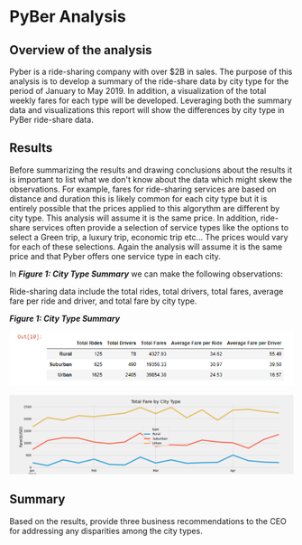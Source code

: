 # PyBer Analysis

## Overview of the analysis

Pyber is a ride-sharing company with over $2B in sales.  The purpose of this analysis is to develop a summary of the ride-share data by city type for the period of January to May 2019.  In addition, a visualization of the total weekly fares for each type will be developed.  Leveraging both the summary data and visualizations this report will show the differences by city type in PyBer ride-share data.  


## Results
Before summarizing the results and drawing conclusions about the results it is important to list what we don't know about the data which might skew the observations.  For example, fares for ride-sharing services are based on distance and duration this is likely common for each city type but it is entirely possible that the prices applied to this algorythm are different by city type.  This analysis will assume it is the same price.  In addition, ride-share services often provide a selection of service types like the options to select a Green trip, a luxury trip, economic trip etc... The prices would vary for each of these selections.  Again the analysis will assume it is the same price and that Pyber offers one service type in each city.

In **_Figure 1: City Type Summary_** we can make the following observations:



Ride-sharing data include the total rides, total drivers, total fares, average fare per ride and driver, and total fare by city type.

**_Figure 1: City Type Summary_**

![City Type Summary](/resources/City_Type_Summary_df.png)

![City Type Summary](/analysis/Total_Fare_by_city_Type.png)



## Summary
Based on the results, provide three business recommendations to the CEO for addressing any disparities among the city types.
